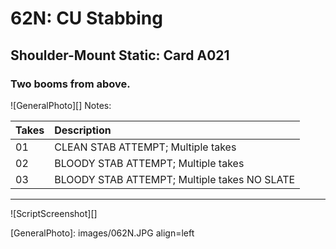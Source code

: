 # 62N: CU Stabbing

## Shoulder-Mount Static: Card A021

### Two booms from above.

![GeneralPhoto][]
Notes: 

| Takes | Description |
|:---|:----|
| 01 | CLEAN STAB ATTEMPT; Multiple takes |
| 02 | BLOODY STAB ATTEMPT; Multiple takes |
| 03 | BLOODY STAB ATTEMPT; Multiple takes NO SLATE |

----

![ScriptScreenshot][]


[GeneralPhoto]:  images/062N.JPG align=left
